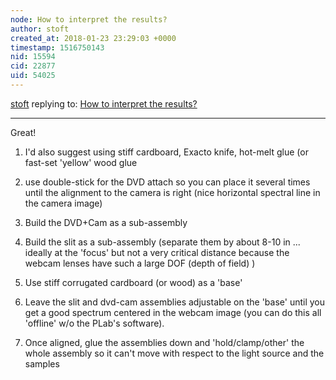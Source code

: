 ```yaml
---
node: How to interpret the results?
author: stoft
created_at: 2018-01-23 23:29:03 +0000
timestamp: 1516750143
nid: 15594
cid: 22877
uid: 54025
---
```




[stoft](../profile/stoft) replying to: [How to interpret the results?](../notes/amir129/01-23-2018/how-to-interpret-the-results)

----
Great!

1) I'd also suggest using stiff cardboard, Exacto knife, hot-melt glue (or fast-set 'yellow' wood glue

2) use double-stick for the DVD attach so you can place it several times until the alignment to the camera is right (nice horizontal spectral line in the camera image)

3) Build the DVD+Cam as a sub-assembly

4) Build the slit as a sub-assembly (separate them by about 8-10 in ... ideally at the 'focus' but not a very critical distance because the webcam lenses have such a large DOF (depth of field) )

5) Use stiff corrugated cardboard (or wood) as a 'base'

6) Leave the slit and dvd-cam assemblies adjustable on the 'base' until you get a good spectrum centered in the webcam image (you can do this all 'offline' w/o the PLab's software).

7) Once aligned, glue the assemblies down and 'hold/clamp/other' the whole assembly so it can't move with respect to the light source and the samples
